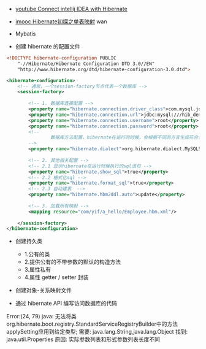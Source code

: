 - [youtube Connect intellij IDEA with Hibernate](https://www.youtube.com/watch?v=ULw3FdgaLp0)

- [imooc Hibernate初探之单表映射](https://www.imooc.com/video/7714) wan

- Mybatis 

- 创建 hibernate 的配置文件

```xml
<!DOCTYPE hibernate-configuration PUBLIC
    "-//Hibernate/Hibernate Configuration DTD 3.0//EN"
    "http://www.hibernate.org/dtd/hibernate-configuration-3.0.dtd">

<hibernate-configuration>
    <!-- 通常，一个session-factory节点代表一个数据库 -->
    <session-factory>
    
        <!-- 1. 数据库连接配置 -->
        <property name="hibernate.connection.driver_class">com.mysql.jdbc.Driver</property>
        <property name="hibernate.connection.url">jdbc:mysql:///hib_demo?useUnicode=true&amp;characterEncoding=UTF8</property>
        <property name="hibernate.connection.username">root</property>
        <property name="hibernate.connection.password">root</property>
        <!-- 
                数据库方法配置，hibernate在运行的时候，会根据不同的方言生成符合当前数据库语法的sql
        -->
        <property name="hibernate.dialect">org.hibernate.dialect.MySQL5Dialect</property>
        
        <!-- 2. 其他相关配置 -->
        <!-- 2.1 显示hibernate在运行时候执行的sql语句 -->
        <property name="hibernate.show_sql">true</property>
        <!-- 2.2 格式化sql -->
        <property name="hibernate.format_sql">true</property>
        <!-- 2.3 自动建表  -->
        <property name="hibernate.hbm2ddl.auto">update</property>
        
        <!-- 3. 加载所有映射 -->
        <mapping resource="com/yif/a_hello/Employee.hbm.xml"/>
        
    </session-factory>
</hibernate-configuration>
```

- 创建持久类
    - 1.公有的类
    - 2.提供公有的不带参数的默认的构造方法
    - 3.属性私有
    - 4.属性 getter / setter 封装


- 创建对象-关系映射文件

- 通过 hibernate API 编写访问数据库的代码

Error:(24, 79) java: 无法将类 org.hibernate.boot.registry.StandardServiceRegistryBuilder中的方法 applySetting应用到给定类型;
  需要: java.lang.String,java.lang.Object
  找到: java.util.Properties
  原因: 实际参数列表和形式参数列表长度不同